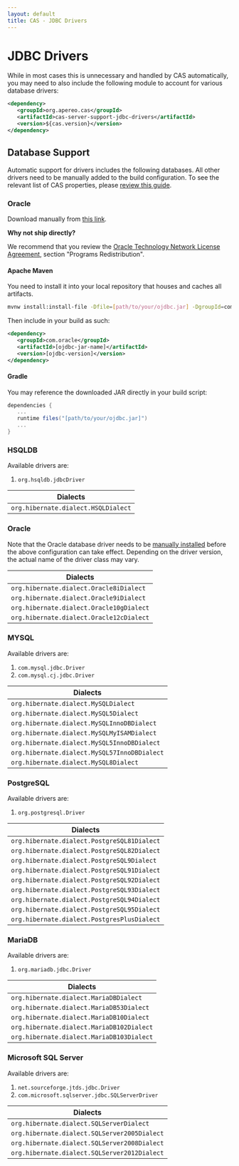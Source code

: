 ```yaml
---
layout: default
title: CAS - JDBC Drivers
---
```


# JDBC Drivers

While in most cases this is unnecessary and handled by CAS automatically,
you may need to also include the following module to account for various database drivers:

```xml
<dependency>
   <groupId>org.apereo.cas</groupId>
   <artifactId>cas-server-support-jdbc-drivers</artifactId>
   <version>${cas.version}</version>
</dependency>
```

## Database Support

Automatic support for drivers includes the following databases.
All other drivers need to be manually added to the build configuration.
To see the relevant list of CAS properties, please [review this guide](../installation/Configuration-Properties.html#hibernate--jdbc).

### Oracle

Download manually from [this link](http://www.oracle.com/technetwork/database/features/jdbc/index-091264.html).

<div class="alert alert-info"><strong>Why not ship directly?</strong><p>We recommend that you review the <a href="http://www.oracle.com/technetwork/licenses/distribution-license-152002.html">Oracle Technology Network License Agreement</a>, section "Programs Redistribution".</p></div>

#### Apache Maven

You need to install it into your local repository that houses and caches all artifacts.

```bash
mvnw install:install-file -Dfile=[path/to/your/ojdbc.jar] -DgroupId=com.oracle -DartifactId=[ojdbc-jar-name] -Dversion=[ojdbc-version] -Dpackaging=jar
```

Then include in your build as such:

```xml
<dependency>
   <groupId>com.oracle</groupId>
   <artifactId>[ojdbc-jar-name]</artifactId>
   <version>[ojdbc-version]</version>
</dependency>
```

#### Gradle

You may reference the downloaded JAR directly in your build script:

```gradle
dependencies {
   ... 
   runtime files("[path/to/your/ojdbc.jar]")
   ...
}
```

### HSQLDB

Available drivers are:

1. `org.hsqldb.jdbcDriver`

| Dialects             
|-------------------------------------
| `org.hibernate.dialect.HSQLDialect`    

### Oracle

Note that the Oracle database driver needs to
be [manually installed](http://www.oracle.com/technetwork/database/features/jdbc/index-091264.html)
before the above configuration can take effect. Depending on the driver version, the actual name
of the driver class may vary.

| Dialects             
|-------------------------------------
| `org.hibernate.dialect.Oracle8iDialect`    
| `org.hibernate.dialect.Oracle9iDialect`    
| `org.hibernate.dialect.Oracle10gDialect`    
| `org.hibernate.dialect.Oracle12cDialect`    

### MYSQL

Available drivers are:

1. `com.mysql.jdbc.Driver`
2. `com.mysql.cj.jdbc.Driver`

| Dialects             
|-------------------------------------------------
| `org.hibernate.dialect.MySQLDialect`   
| `org.hibernate.dialect.MySQL5Dialect`   
| `org.hibernate.dialect.MySQLInnoDBDialect`   
| `org.hibernate.dialect.MySQLMyISAMDialect`   
| `org.hibernate.dialect.MySQL5InnoDBDialect`   
| `org.hibernate.dialect.MySQL57InnoDBDialect`  
| `org.hibernate.dialect.MySQL8Dialect`

### PostgreSQL

Available drivers are:

1. `org.postgresql.Driver`

| Dialects             
|------------------------------------------------
| `org.hibernate.dialect.PostgreSQL81Dialect`   
| `org.hibernate.dialect.PostgreSQL82Dialect`   
| `org.hibernate.dialect.PostgreSQL9Dialect`   
| `org.hibernate.dialect.PostgreSQL91Dialect`   
| `org.hibernate.dialect.PostgreSQL92Dialect`   
| `org.hibernate.dialect.PostgreSQL93Dialect`   
| `org.hibernate.dialect.PostgreSQL94Dialect`   
| `org.hibernate.dialect.PostgreSQL95Dialect`   
| `org.hibernate.dialect.PostgresPlusDialect`

### MariaDB

Available drivers are:

1. `org.mariadb.jdbc.Driver`

| Dialects             
|------------------------------------------------
| `org.hibernate.dialect.MariaDBDialect`   
| `org.hibernate.dialect.MariaDB53Dialect`   
| `org.hibernate.dialect.MariaDB10Dialect`   
| `org.hibernate.dialect.MariaDB102Dialect`   
| `org.hibernate.dialect.MariaDB103Dialect`   

### Microsoft SQL Server 

Available drivers are:

1. `net.sourceforge.jtds.jdbc.Driver`
2. `com.microsoft.sqlserver.jdbc.SQLServerDriver`

| Dialects             
|------------------------------------------------
| `org.hibernate.dialect.SQLServerDialect`   
| `org.hibernate.dialect.SQLServer2005Dialect`   
| `org.hibernate.dialect.SQLServer2008Dialect`  
| `org.hibernate.dialect.SQLServer2012Dialect`  
